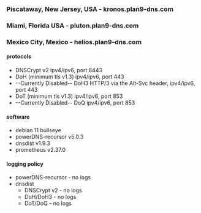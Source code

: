### Piscataway, New Jersey, USA - kronos.plan9-dns.com

### Miami, Florida USA - pluton.plan9-dns.com

### Mexico City, Mexico - helios.plan9-dns.com

#### protocols
- DNSCrypt v2 ipv4/ipv6, port 8443
- DoH (minimum tls v1.3) ipv4/ipv6, port 443
- --Currently Disabled-- DoH3 HTTP/3 via the Alt-Svc header, ipv4/ipv6, port 443
- DoT (minimum tls v1.3) ipv4/ipv6, port 853
- --Currently Disabled-- DoQ ipv4/ipv6, port 853

#### software
- debian 11 bullseye
- powerDNS-recursor v5.0.3
- dnsdist v1.9.3
- prometheus v2.37.0

#### logging policy
- powerDNS-recursor - no logs
- dnsdist
  - DNSCrypt v2 - no logs
  - DoH/DoH3 - no logs
  - DoT/DoQ - no logs
